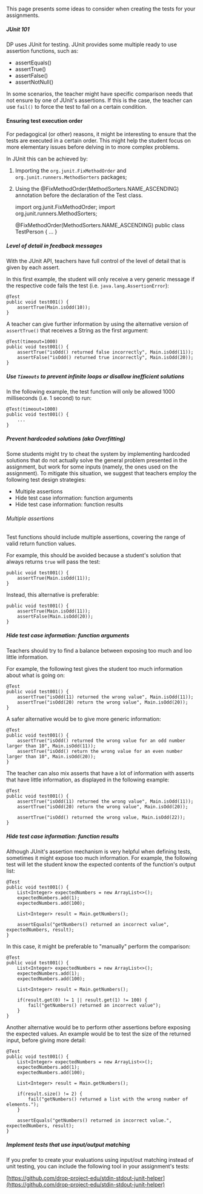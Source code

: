 This page presents some ideas to consider when creating the tests for your assignments.

##### JUnit 101
DP uses JUnit for testing. JUnit provides some multiple ready to use assertion functions, such as:

- assertEquals()
- assertTrue()
- assertFalse()
- assertNotNull()

In some scenarios, the teacher might have specific comparison needs that not ensure by one of JUnit's assertions. 
If this is the case, the teacher can use `fail()` to force the test to fail on a certain condition.

#### Ensuring test execution order

For pedagogical (or other) reasons, it might be interesting to ensure that the tests are executed in a certain order. 
This might help the student focus on more elementary issues before delving in to more complex problems.

In JUnit this can be achieved by:
1. Importing the `org.junit.FixMethodOrder` and `org.junit.runners.MethodSorters` packages;
2. Using the @FixMethodOrder(MethodSorters.NAME_ASCENDING) annotation before the declaration of the Test class.

    import org.junit.FixMethodOrder;
    import org.junit.runners.MethodSorters;

    @FixMethodOrder(MethodSorters.NAME_ASCENDING)
    public class TestPerson {
        ...
    }

##### Level of detail in feedback messages

With the JUnit API, teachers have full control of the level of detail that is given by each assert.

In this first example, the student will only receive a very generic message if the respective code fails the test (i.e. `java.lang.AssertionError`):

    @Test
    public void test001() {
        assertTrue(Main.isOdd(10));
    }

A teacher can give further information by using the alternative version of `assertTrue()` that receives a String as the first argument:

    @Test(timeout=1000)
    public void test001() {
        assertTrue("isOdd() returned false incorrectly", Main.isOdd(11));
        assertFalse("isOdd() returned true incorrectly", Main.isOdd(20));
    }

##### Use `Timeouts` to prevent infinite loops or disallow inefficient solutions

In the following example, the test function will only be allowed 1000 milliseconds (i.e. 1 second) to run:

    @Test(timeout=1000)
    public void test001() { 
        ...
    }

##### Prevent hardcoded solutions (aka Overfitting)

Some students might try to cheat the system by implementing hardcoded solutions that do not actually solve the general 
problem presented in the assignment, but work for some inputs (namely, the ones used on the assignment). To mitigate this
 situation, we suggest that teachers employ the following test design strategies:
 - Multiple assertions
 - Hide test case information: function arguments
 - Hide test case information: function results

###### Multiple assertions

Test functions should include multiple assertions, covering the range of valid return function values.

For example, this should be avoided because a student's solution that always returns `true` will pass the test:

    public void test001() { 
        assertTrue(Main.isOdd(11));
    }

Instead, this alternative is preferable:

    public void test001() { 
        assertTrue(Main.isOdd(11));
        assertFalse(Main.isOdd(20));
    }

##### Hide test case information: function arguments

Teachers should try to find a balance between exposing too much and loo little information.

For example, the following test gives the student too much information about what is going on:

    @Test
    public void test001() { 
        assertTrue("isOdd(11) returned the wrong value", Main.isOdd(11));
        assertTrue("isOdd(20) return the wrong value", Main.isOdd(20));
    }

A safer alternative would be to give more generic information:

    @Test
    public void test001() {
        assertTrue("isOdd() returned the wrong value for an odd number larger than 10", Main.isOdd(11));
        assertTrue("isOdd() return the wrong value for an even number larger than 10", Main.isOdd(20));
    }

The teacher can also mix asserts that have a lot of information with asserts that have little information, 
as displayed in the following example:

    @Test
    public void test001() { 
        assertTrue("isOdd(11) returned the wrong value", Main.isOdd(11));
        assertTrue("isOdd(20) return the wrong value", Main.isOdd(20));
        
        assertTrue("isOdd() returned the wrong value, Main.isOdd(22));
    }

##### Hide test case information: function results

Although JUnit's assertion mechanism is very helpful when defining tests, sometimes it might expose too much 
information. For example, the following test will let the student know the expected contents of the function's 
output list:

    @Test
    public void test001() {
        List<Integer> expectedNumbers = new ArrayList<>();
        expectedNumbers.add(1);
        expectedNumbers.add(100);
        
        List<Integer> result = Main.getNumbers();
        
        assertEquals("getNumbers() returned an incorrect value", expectedNumbers, result);
    }

In this case, it might be preferable to "manually" perform the comparison:

    @Test
    public void test001() {
        List<Integer> expectedNumbers = new ArrayList<>();
        expectedNumbers.add(1);
        expectedNumbers.add(100);
                
        List<Integer> result = Main.getNumbers();
        
        if(result.get(0) != 1 || result.get(1) != 100) {
            fail("getNumbers() returned an incorrect value");
        }        
    }

Another alternative would be to perform other assertions before exposing the expected values. An example would be to test
the size of the returned input, before giving more detail:

    @Test
    public void test001() {
        List<Integer> expectedNumbers = new ArrayList<>();
        expectedNumbers.add(1);
        expectedNumbers.add(100);

        List<Integer> result = Main.getNumbers();

        if(result.size() != 2) {
            fail("getNumbers() returned a list with the wrong number of elements.");
        }
        
        assertEquals("getNumbers() returned in incorrect value.", expectedNumbers, result);
    }

##### Implement tests that use input/output matching

If you prefer to create your evaluations using input/out matching instead of unit testing, you can include the 
following tool in your assignment's tests:

[https://github.com/drop-project-edu/stdin-stdout-junit-helper](https://github.com/drop-project-edu/stdin-stdout-junit-helper)
